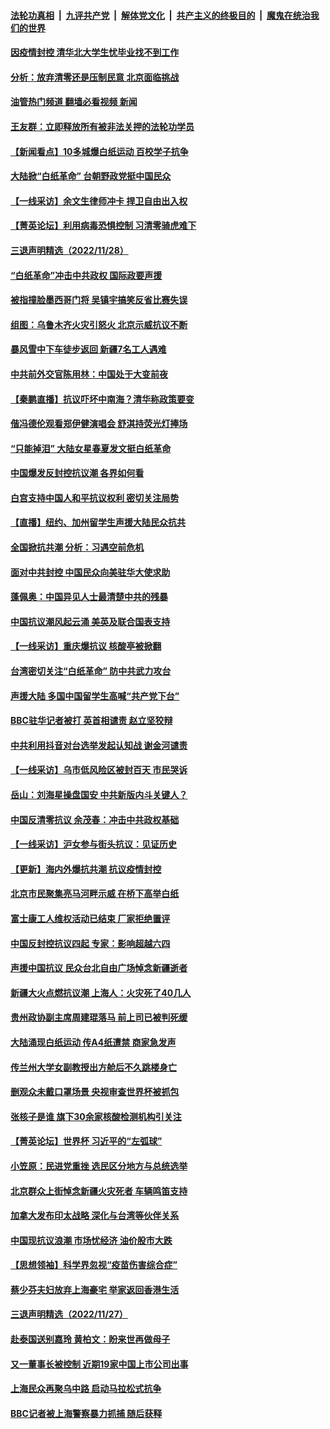 ####  [法轮功真相](../../../../basic/blob/master/README.md?t=11291702) &nbsp;|&nbsp; [九评共产党](../../../../9ping.md/blob/master/README.md?t=11291702) &nbsp;|&nbsp; [解体党文化](../../../../jtdwh.md/blob/master/README.md?t=11291702)  &nbsp;|&nbsp; [共产主义的终极目的](../../../../gczydzjmd.md/blob/master/README.md?t=11291702) &nbsp;|&nbsp; [魔鬼在统治我们的世界](../../../../mgztzwmdsj.md/blob/master/README.md?t=11291702) 

#### [因疫情封控 清华北大学生忧毕业找不到工作](../pages/nsc413/n13875187.md?t=11291702) 

#### [分析：放弃清零还是压制民意 北京面临挑战](../pages/nsc413/n13875070.md?t=11291702) 

#### [油管热门频道 翻墙必看视频 新闻](http://129.146.143.75:81/youtube.html?11291702)

#### [王友群：立即释放所有被非法关押的法轮功学员](../pages/nsc413/n13874120.md?t=11291702) 

#### [【新闻看点】10多城爆白纸运动 百校学子抗争](../pages/nsc413/n13874828.md?t=11291702) 

#### [大陆掀“白纸革命” 台朝野政党挺中国民众](../pages/nsc413/n13875058.md?t=11291702) 

#### [【一线采访】余文生律师冲卡 捍卫自由出入权](../pages/nsc413/n13874967.md?t=11291702) 

#### [【菁英论坛】利用病毒恐惧控制 习清零骑虎难下](../pages/nsc413/n13875011.md?t=11291702) 


#### [三退声明精选（2022/11/28）](../pages/nsc413/n13875138.md?t=11291702) 

#### [“白纸革命”冲击中共政权 国际政要声援](../pages/nsc413/n13875047.md?t=11291702) 

#### [被指撞脸墨西哥门将 吴镇宇搞笑反省比赛失误](../pages/nsc413/n13874952.md?t=11291702) 

#### [组图：乌鲁木齐火灾引怒火 北京示威抗议不断](../pages/nsc413/n13874830.md?t=11291702) 

#### [暴风雪中下车徒步返回 新疆7名工人遇难](../pages/nsc413/n13874997.md?t=11291702) 

#### [中共前外交官陈用林：中国处于大变前夜](../pages/nsc413/n13874588.md?t=11291702) 

#### [【秦鹏直播】抗议吓坏中南海？清华称政策要变](../pages/nsc413/n13874935.md?t=11291702) 

#### [偕冯德伦观看郑伊健演唱会 舒淇持荧光灯捧场](../pages/nsc413/n13874922.md?t=11291702) 

#### [“只能掉泪” 大陆女星春夏发文挺白纸革命](../pages/nsc413/n13874849.md?t=11291702) 

#### [中国爆发反封控抗议潮 各界如何看](../pages/nsc413/n13874924.md?t=11291702) 

#### [白宫支持中国人和平抗议权利 密切关注局势](../pages/nsc413/n13874890.md?t=11291702) 

#### [【直播】纽约、加州留学生声援大陆民众抗共](../pages/nsc413/n13874917.md?t=11291702) 

#### [全国掀抗共潮 分析：习遇空前危机](../pages/nsc413/n13874792.md?t=11291702) 

#### [面对中共封控 中国民众向美驻华大使求助](../pages/nsc413/n13874891.md?t=11291702) 

#### [蓬佩奥：中国异见人士最清楚中共的残暴](../pages/nsc413/n13874873.md?t=11291702) 

#### [中国抗议潮风起云涌 美英及联合国表支持](../pages/nsc413/n13874832.md?t=11291702) 

#### [【一线采访】重庆爆抗议 核酸亭被掀翻](../pages/nsc413/n13874621.md?t=11291702) 

#### [台湾密切关注“白纸革命” 防中共武力攻台](../pages/nsc413/n13874811.md?t=11291702) 

#### [声援大陆 多国中国留学生高喊“共产党下台”](../pages/nsc413/n13874793.md?t=11291702) 

#### [BBC驻华记者被打 英首相谴责 赵立坚狡辩](../pages/nsc413/n13874710.md?t=11291702) 

#### [中共利用抖音对台选举发起认知战 谢金河谴责](../pages/nsc413/n13874730.md?t=11291702) 

#### [【一线采访】乌市低风险区被封百天 市民哭诉](../pages/nsc413/n13874587.md?t=11291702) 

#### [岳山：刘海星操盘国安 中共新版内斗关键人？](../pages/nsc413/n13874049.md?t=11291702) 

#### [中国反清零抗议 余茂春：冲击中共政权基础](../pages/nsc413/n13874263.md?t=11291702) 

#### [【一线采访】沪女参与街头抗议：见证历史](../pages/nsc413/n13874501.md?t=11291702) 

#### [【更新】海内外爆抗共潮 抗议疫情封控](../pages/nsc413/n13874565.md?t=11291702) 

#### [北京市民聚集亮马河畔示威 在桥下高举白纸](../pages/nsc413/n13874600.md?t=11291702) 


#### [富士康工人维权活动已结束 厂家拒绝置评](../pages/nsc413/n13874537.md?t=11291702) 

#### [中国反封控抗议四起 专家：影响超越六四](../pages/nsc413/n13874566.md?t=11291702) 



#### [声援中国抗议 民众台北自由广场悼念新疆逝者](../pages/nsc413/n13874551.md?t=11291702) 

#### [新疆大火点燃抗议潮 上海人：火灾死了40几人](../pages/nsc413/n13874541.md?t=11291702) 

#### [贵州政协副主席周建琨落马 前上司已被判死缓](../pages/nsc413/n13874526.md?t=11291702) 

#### [大陆涌现白纸运动 传A4纸遭禁 商家急发声](../pages/nsc413/n13874524.md?t=11291702) 

#### [传兰州大学女副教授出方舱后不久跳楼身亡](../pages/nsc413/n13874453.md?t=11291702) 

#### [删观众未戴口罩场景 央视审查世界杯被抓包](../pages/nsc413/n13874415.md?t=11291702) 

#### [张核子是谁 旗下30余家核酸检测机构引关注](../pages/nsc413/n13874195.md?t=11291702) 

#### [【菁英论坛】世界杯 习近平的“左弧球”](../pages/nsc413/n13873833.md?t=11291702) 

#### [小笠原：民进党重挫 选民区分地方与总统选举](../pages/nsc413/n13874413.md?t=11291702) 

#### [北京群众上街悼念新疆火灾死者 车辆鸣笛支持](../pages/nsc413/n13874294.md?t=11291702) 

#### [加拿大发布印太战略 深化与台湾等伙伴关系](../pages/nsc413/n13874402.md?t=11291702) 

#### [中国现抗议浪潮 市场忧经济 油价股市大跌](../pages/nsc413/n13874384.md?t=11291702) 


#### [【思想领袖】科学界忽视“疫苗伤害综合症”](../pages/nsc413/n13873292.md?t=11291702) 

#### [蔡少芬夫妇放弃上海豪宅 举家返回香港生活](../pages/nsc413/n13874270.md?t=11291702) 

#### [三退声明精选（2022/11/27）](../pages/nsc413/n13874336.md?t=11291702) 

#### [赴泰国送别嘉玲 黄柏文：盼来世再做母子](../pages/nsc413/n13874221.md?t=11291702) 

#### [又一董事长被控制 近期19家中国上市公司出事](../pages/nsc413/n13874243.md?t=11291702) 

#### [上海民众再聚乌中路 启动马拉松式抗争](../pages/nsc413/n13874232.md?t=11291702) 

#### [BBC记者被上海警察暴力抓捕 随后获释](../pages/nsc413/n13874265.md?t=11291702) 

<img src='http://gfw-breaker.win/goodnews/indexes/nsc413.md' width='0px' height='0px'/>
